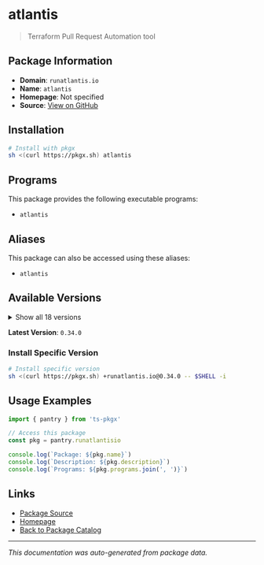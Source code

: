 # atlantis

> Terraform Pull Request Automation tool

## Package Information

- **Domain**: `runatlantis.io`
- **Name**: `atlantis`
- **Homepage**: Not specified
- **Source**: [View on GitHub](https://github.com/pkgxdev/pantry/tree/main/projects/runatlantis.io/package.yml)

## Installation

```bash
# Install with pkgx
sh <(curl https://pkgx.sh) atlantis
```

## Programs

This package provides the following executable programs:

- `atlantis`

## Aliases

This package can also be accessed using these aliases:

- `atlantis`

## Available Versions

<details>
<summary>Show all 18 versions</summary>

- `0.34.0`, `0.33.0`, `0.32.0`, `0.31.0`, `0.30.0`
- `0.29.0`, `0.28.5`, `0.28.4`, `0.28.3`, `0.28.2`
- `0.28.1`, `0.28.0`, `0.27.3`, `0.27.2`, `0.27.1`
- `0.27.0`, `0.26.0`, `0.25.0`

</details>

**Latest Version**: `0.34.0`

### Install Specific Version

```bash
# Install specific version
sh <(curl https://pkgx.sh) +runatlantis.io@0.34.0 -- $SHELL -i
```

## Usage Examples

```typescript
import { pantry } from 'ts-pkgx'

// Access this package
const pkg = pantry.runatlantisio

console.log(`Package: ${pkg.name}`)
console.log(`Description: ${pkg.description}`)
console.log(`Programs: ${pkg.programs.join(', ')}`)
```

## Links

- [Package Source](https://github.com/pkgxdev/pantry/tree/main/projects/runatlantis.io/package.yml)
- [Homepage](#)
- [Back to Package Catalog](../package-catalog.md)

---

*This documentation was auto-generated from package data.*
